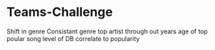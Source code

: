 # Teams-Challenge

Shift in genre
Consistant genre
top artist through out years
age of top poular song 
level of DB correlate to popularity
